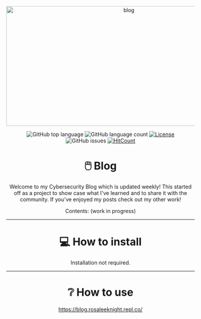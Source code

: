 <div align="center">
  <img src="https://github.com/RosaleeKnight/blog/assets/97799058/1c717816-966e-44f3-b400-89f2012d0d9b" alt="blog" width="640" height="320" />

  ![GitHub top language](https://img.shields.io/github/languages/top/RosaleeKnight/blog)
  ![GitHub language count](https://img.shields.io/github/languages/count/RosaleeKnight/blog)
  [![License](https://img.shields.io/badge/license-MIT-green)](./LICENSE)
  ![GitHub issues](https://img.shields.io/github/issues/RosaleeKnight/blog)
  [![HitCount](https://hits.dwyl.com/RosaleeKnight/blog.svg?style=flat)](http://hits.dwyl.com/RosaleeKnight/blog)



# 🖱️ Blog
Welcome to my Cybersecurity Blog which is updated weekly! This started off as a project to show case what I've learned and to share it with the community. If you've enjoyed my posts check out my other work!

Contents:
(work in progress)

-----
# 💻 How to install 
Installation not required.

-----
# ❔ How to use
https://blog.rosaleeknight.repl.co/

</div>
